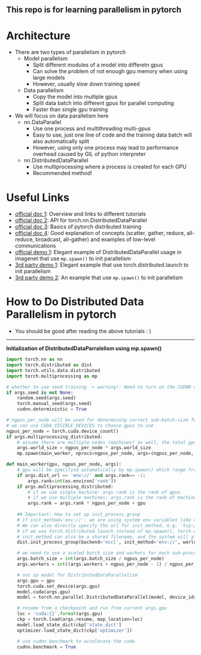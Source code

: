 ## This repo is for learning parallelism in pytorch
# Architecture
+ There are two types of parallelism in pytorch
    + Model parallelism
        + Split different modules of a model into differetn gpus
        + Can solve the problem of not enough gpu memory when using large models
        + However, usually slow down training speed
    + Data parallelism
        + Copy the model into multiple gpus 
        + Split data batch into different gpus for parallel computing
        + Faster than single gpu training
+ We will focus on data parallelism here 
    + nn.DataParallel
        + Use one process and multithreading multi-gpus
        + Easy to use, just one line of code and the training data batch will also automatically split
        + However, using only one process may lead to performance overhead caused by GIL of python interpreter
    + nn.DistributedDataParallel
        + Use multiprocessing where a process is created for each GPU
        + Recommended method!
# Useful Links
+ [official doc 1](https://pytorch.org/tutorials/beginner/dist_overview.html): Overview and links to different tutorials
+ [official doc 2](https://pytorch.org/docs/master/generated/torch.nn.parallel.DistributedDataParallel.html#torch.nn.parallel.DistributedDataParallel): API for torch.nn.DistributedDataParallel
+ [official doc 3](https://pytorch.org/docs/master/distributed.html#distributed-basics): Basics of pytorch distributed training
+ [official doc 4](https://pytorch.org/tutorials/intermediate/dist_tuto.html): Good explanation of concepts (scatter, gather, reduce, all-reduce, broadcast, all-gather) and examples of low-level communications
+ [official demo 1](https://github.com/pytorch/examples/blob/master/imagenet/main.py): Elegant example of DistributedDataParallel usage in imagenet that use ``mp.spawn()`` to init parallelism
+ [3rd party demo 1](https://fyubang.com/2019/07/23/distributed-training3/): Elegant example that use torch.distributed.launch to init parallelism
+ [3rd party demo 2](https://yangkky.github.io/2019/07/08/distributed-pytorch-tutorial.html): An example that use ``mp.spawn()`` to init parallelism 

# How to Do Distributed Data Parallelism in pytorch
+ You should be good after reading the above tutorials : )
---
**Initialization of DistributedDataParralelism using mp.spawn()**
```python
import torch.nn as nn
import torch.distributed as dist
import torch.utils.data.distributed
import torch.multiprocessing as mp

# whether to use seed training -> warning!: Need to turn on the CUDNN deterministic setting, which can slow down the trainign considerably and we may see unexpected behavior when restarting from checkpoints!
if args.seed is not None:
    random.seed(args.seed)
    torch.manual_seed(args.seed)
    cudnn.deterministic = True

# ngpus_per_node will be used for determining correct sub-batch-size for each single-gpu process 
# we can use CUDA_VISIBLE_DEVICES to choose gpus to use
ngpus_per_node = torch.cuda.device_count()
if args.multiprocessing_distributed:
    # assume there are multiple nodes (machines) as well, the total gpu used (world size) should be adjusted
    args.world_size = ngpus_per_node * args.world_size 
    mp.spawn(main_worker, nprocs=ngpus_per_node, args=(ngpus_per_node, args))

def main_worker(gpu, ngpus_per_node, args):
    # gpu will be specified automatically by mp.spawn() which range from [0, ngpus_per_node-1]
    if args.dist_url == 'env://' and args.rank== -1:
        args.rank=int(os.environ['rank'])
    if args.multiprocessing_distributed:
        # if we use single machine: args.rank is the rank of gpus
        # if we use multiple machines: args.rank is the rank of machines (nodes)! And we need to adjust args.rank to be the rank of gpus!
        args.rank = args.rank * ngpus_per_node + gpu
    
    ## Important: How to set up init_process_group
    # if init_method='env://': we are using system env variables like os.environ['MASTER_ADDR'] and os.environ['MASTER_PORT']. 
    # We can also directly specify the url for init_method, e.g. 'tcp://224.66.41.62:23456'
    # if we use torch.distributed.launch instead of mp.spawn(), torch.distributed.launch will automatically specify the env variables for us!
    # init_method can also be a shared filename, and the system will also do the remaining 
    dist.init_process_group(backend='nccl', init_method='env://', world_size=args.world_size, rank=args.rank)

    # we need to use a scaled batch_size and workers for each sub-process to ensure the total num unchanged
    args.batch_size = int(args.batch_size / ngpus_per_node)
    args.workers = int((args.workers + ngpus_per_node - 1) / ngpus_per_node)

    # set up model for DistributedDataParallelism
    args.gpu = gpu
    torch.cuda.set_device(args.gpu)
    model.cuda(args.gpu)
    model = torch.nn.parallel.DistributedDataParallel(model, device_ids=[[args.gpu])

    # resume from a checkpoint and run from current args.gpu
    loc = 'cuda:{}'.format(args.gpu)
    ckp = torch.load(args.resume, map_location=loc)
    model.load_state_dict(ckp['state_dict']
    optimizer.load_state_dict(ckp['optimizer'])

    # use cudnn benchmark to accelerate the code
    cudnn.benchmark = True

```







































